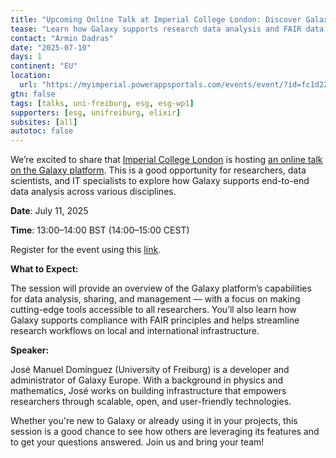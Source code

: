 ```yaml
---
title: "Upcoming Online Talk at Imperial College London: Discover Galaxy – From Analysis to FAIR Data Management"
tease: "Learn how Galaxy supports research data analysis and FAIR data management in this online talk hosted by Imperial College London."
contact: "Armin Dadras"
date: "2025-07-10"
days: 1
continent: "EU"
location: 
  url: "https://myimperial.powerappsportals.com/events/event/?id=fc1d2204-b36e-41a5-9546-455748647388&readableEventId=Galaxy_the_research_data_powerhousefrom_analysis_to_FAIR_management3267684407"
gtn: false
tags: [talks, uni-freiburg, esg, esg-wp1]
supporters: [esg, unifreiburg, elixir]
subsites: [all]
autotoc: false
---
```

We’re excited to share that [Imperial College London](https://www.imperial.ac.uk/) is hosting [an online talk on the Galaxy platform](https://myimperial.powerappsportals.com/events/event/?id=fc1d2204-b36e-41a5-9546-455748647388&readableEventId=Galaxy_the_research_data_powerhousefrom_analysis_to_FAIR_management3267684407). This is a good opportunity for researchers, data scientists, and IT specialists to explore how Galaxy supports end-to-end data analysis across various disciplines.

**Date**: July 11, 2025

**Time**: 13:00–14:00 BST (14:00–15:00 CEST)

Register for the event using this [link](https://myimperial.powerappsportals.com/events/event/?id=fc1d2204-b36e-41a5-9546-455748647388&readableEventId=Galaxy_the_research_data_powerhousefrom_analysis_to_FAIR_management3267684407).

**What to Expect:**

The session will provide an overview of the Galaxy platform’s capabilities for data analysis, sharing, and management — with a focus on making cutting-edge tools accessible to all researchers. You’ll also learn how Galaxy supports compliance with FAIR principles and helps streamline research workflows on local and international infrastructure.

**Speaker:**

José Manuel Domínguez (University of Freiburg) is a developer and administrator of Galaxy Europe. With a background in physics and mathematics, José works on building infrastructure that empowers researchers through scalable, open, and user-friendly technologies.

Whether you're new to Galaxy or already using it in your projects, this session is a good chance to see how others are leveraging its features and to get your questions answered. Join us and bring your team!